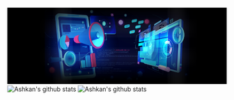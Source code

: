 ![Ashkan's banner](https://github.com/ashkankardan/ashkankardan/blob/main/ashkan_kardan_banner.png)
![Ashkan's github stats](https://github-readme-stats.vercel.app/api?username=ashkankardan&theme=radical&hide=issues&count_private=true&show_icons=true)
![Ashkan's github stats](https://github-readme-stats.vercel.app/api/top-langs/?username=ashkankardan&layout=compact&theme=radical)
